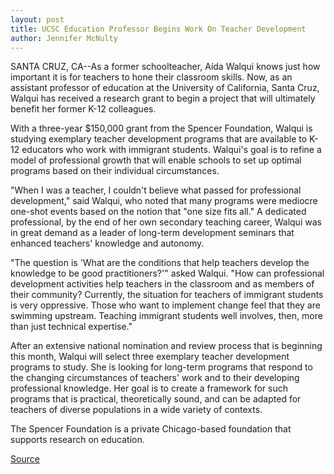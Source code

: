 ```yaml
---
layout: post
title: UCSC Education Professor Begins Work On Teacher Development
author: Jennifer McNulty
---
```


SANTA CRUZ, CA--As a former schoolteacher, Aída Walqui knows just how important it is for teachers to hone their classroom skills. Now, as an assistant professor of education at the University of California, Santa Cruz, Walqui has received a research grant to begin a project that will ultimately benefit her former K-12 colleagues.

With a three-year $150,000 grant from the Spencer Foundation, Walqui is studying exemplary teacher development programs that are available to K-12 educators who work with immigrant students. Walqui's goal is to refine a model of professional growth that will enable schools to set up optimal programs based on their individual circumstances.

"When I was a teacher, I couldn't believe what passed for professional development," said Walqui, who noted that many programs were mediocre one-shot events based on the notion that "one size fits all." A dedicated professional, by the end of her own secondary teaching career, Walqui was in great demand as a leader of long-term development seminars that enhanced teachers' knowledge and autonomy.

"The question is 'What are the conditions that help teachers develop the knowledge to be good practitioners?'" asked Walqui. "How can professional development activities help teachers in the classroom and as members of their community? Currently, the situation for teachers of immigrant students is very oppressive. Those who want to implement change feel that they are swimming upstream. Teaching immigrant students well involves, then, more than just technical expertise."

After an extensive national nomination and review process that is beginning this month, Walqui will select three exemplary teacher development programs to study. She is looking for long-term programs that respond to the changing circumstances of teachers' work and to their developing professional knowledge. Her goal is to create a framework for such programs that is practical, theoretically sound, and can be adapted for teachers of diverse populations in a wide variety of contexts.

The Spencer Foundation is a private Chicago-based foundation that supports research on education.

[Source](http://www1.ucsc.edu/news_events/press_releases/archive/98-99/01-99/walqui.htm "Permalink to UC Santa Cruz: Teacher Development at UCSC")
